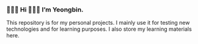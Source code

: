 ### 👋👋👋 Hi 👋👋👋 I’m Yeongbin. 

This repository is for my personal projects. I mainly use it for testing new technologies and for learning purposes. I also store my learning materials here.
<!--
**ybeee/ybeee** is a ✨ _special_ ✨ repository because its `README.md` (this file) appears on your GitHub profile.

Here are some ideas to get you started:

- 🔭 I’m currently working on ChatGPT about something...
- 🌱 I’m currently learning AWS MLOps certi and ElasticSearch(OpenSearch), Keep Python skills
- 👯 I’m looking to collaborate on ...
- 🤔 I’m looking for help with ...
- 💬 Ask me about ...
- 📫 How to reach me: ...
- 😄 Pronouns: ...
- ⚡ Fun fact: ...
-->
